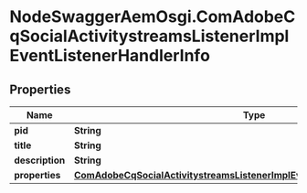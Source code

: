# NodeSwaggerAemOsgi.ComAdobeCqSocialActivitystreamsListenerImplEventListenerHandlerInfo

## Properties
Name | Type | Description | Notes
------------ | ------------- | ------------- | -------------
**pid** | **String** |  | [optional] 
**title** | **String** |  | [optional] 
**description** | **String** |  | [optional] 
**properties** | [**ComAdobeCqSocialActivitystreamsListenerImplEventListenerHandlerProperties**](ComAdobeCqSocialActivitystreamsListenerImplEventListenerHandlerProperties.md) |  | [optional] 


